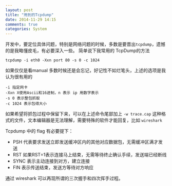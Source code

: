 ```yaml
---
layout: post
title: "用到的Tcpdump"
date: 2014-11-29 14:15
comments: true
categories: System
---
```


开发中，要定位具体问题，特别是网络问题的时候，多数是要晋出`tcpdump`，遗憾的是我略懂皮毛，有必要深入一些。
简单说下我常用的 TcpDump的方法

```
tcpdump -i eth0 -Xxn port 80 -s 0 -c 1024 
```

如果仅仅是看manual  多数时候还是会忘记，好记性不如烂笔头，上述的选项是我认为很有用的

```
-i 指定网卡
-Xxn X使用Ascii和16进制，n 表示 ip 用数字表示
-s 0 表示整包抓取
-c 1024 表示包得大小
```

如果希望将抓包过程中保留下来，可以在上述命令尾部加上 `-w trace.cap`
这种格式的文件，文本编辑器是无法理解，需要特殊的软件才能回复，比如 `wireshark`

Tcpdump 中的 flag 有必要提下：

* PSH 代表要求发送立即发送缓冲区内的其他对应数据包，无需缓冲区满才发送
* RST 如果RST=1表示连接马上结束，无需等待终止确认手续，发送端已经断线
* SYNC 表示主动连接到对方，建立连接
* FIN 表示传送结束，发送方等待对方响应

通过 wireshark 可以再现所谓的三次握手和四次挥手过程。

